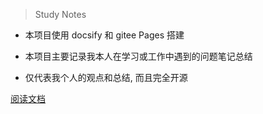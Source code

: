 > Study Notes

- 本项目使用 docsify 和 gitee Pages 搭建

- 本项目主要记录我本人在学习或工作中遇到的问题笔记总结

- 仅代表我个人的观点和总结, 而且完全开源

[阅读文档](README)
